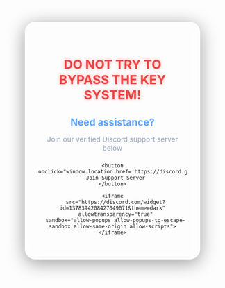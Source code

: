 <!DOCTYPE html>
<html lang="en">
<head>
  <meta charset="UTF-8" />
  <meta name="viewport" content="width=device-width, initial-scale=1.0"/>
  <title>Need Help?</title>
  <style>
    /* Base styling */
    * {
      box-sizing: border-box;
      margin: 0;
      padding: 0;
    }

    body {
      font-family: 'Segoe UI', sans-serif;
      background: linear-gradient(to right, #0f172a, #1e293b);
      color: #e2e8f0;
      display: flex;
      justify-content: center;
      align-items: center;
      min-height: 100vh;
      padding: 30px;
    }

    .container {
      background: rgba(255, 255, 255, 0.05);
      border: 1px solid rgba(255, 255, 255, 0.08);
      border-radius: 24px;
      padding: 40px 30px;
      max-width: 480px;
      width: 100%;
      text-align: center;
      backdrop-filter: blur(15px);
      box-shadow: 0 8px 40px rgba(0, 0, 0, 0.4);
      transition: transform 0.3s ease;
    }

    .container:hover {
      transform: scale(1.01);
    }

    h1 {
      font-size: 1.8rem;
      color: #ef4444;
      margin-bottom: 16px;
      text-shadow: 0 0 8px rgba(255, 0, 0, 0.3);
    }

    h2 {
      font-size: 1.4rem;
      color: #60a5fa;
      margin-bottom: 6px;
    }

    p {
      font-size: 1rem;
      color: #94a3b8;
      margin-bottom: 24px;
    }

    button {
      background: linear-gradient(to right, #3b82f6, #60a5fa);
      color: white;
      border: none;
      padding: 14px 28px;
      font-size: 1rem;
      border-radius: 16px;
      cursor: pointer;
      transition: all 0.25s ease;
      box-shadow: 0 4px 18px rgba(96, 165, 250, 0.5);
    }

    button:hover {
      background: linear-gradient(to right, #60a5fa, #3b82f6);
      box-shadow: 0 6px 24px rgba(96, 165, 250, 0.7);
      transform: translateY(-2px);
    }

    iframe {
      margin-top: 32px;
      width: 100%;
      height: 500px;
      border-radius: 16px;
      border: none;
      box-shadow: 0 4px 18px rgba(0, 0, 0, 0.2);
    }

    @media (max-width: 500px) {
      .container {
        padding: 30px 20px;
      }

      iframe {
        height: 400px;
      }
    }
  </style>
</head>
<body>
  <div class="container">
    <h1>DO NOT TRY TO BYPASS THE KEY SYSTEM!</h1>
    <h2>Need assistance?</h2>
    <p>Join our verified Discord support server below</p>

    <button onclick="window.location.href='https://discord.gg/YOUR_INVITE_CODE'">
      Join Support Server
    </button>

    <iframe
      src="https://discord.com/widget?id=1378394208427049071&theme=dark"
      allowtransparency="true"
      sandbox="allow-popups allow-popups-to-escape-sandbox allow-same-origin allow-scripts">
    </iframe>
  </div>
</body>
</html>
